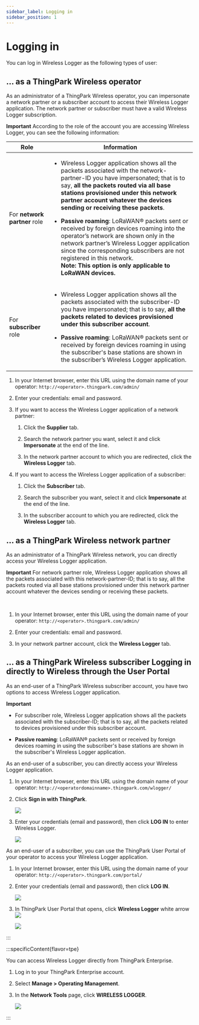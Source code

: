```yaml
---
sidebar_label: Logging in
sidebar_position: 1
---
```


# Logging in

You can log in Wireless Logger as the following types of user:

## \... as a ThingPark Wireless operator 

As an administrator of a ThingPark Wireless operator, you can
impersonate a network partner or a subscriber account to access their
Wireless Logger application. The network partner or subscriber must have
a valid Wireless Logger subscription.

**Important** According to the role of the account you are accessing
Wireless Logger, you can see the following information:

<table>
<thead>
<tr>
<th>Role</th>
<th>Information</th>
</tr>
</thead>
<tbody>
<tr>
<td>For <strong>network partner</strong> role</td>
<td><ul>
<li><p>Wireless Logger application shows all the packets associated with
the network-partner-ID you have impersonated; that is to say,
<strong>all the packets routed via all base stations provisioned under
this network partner account whatever the devices sending or receiving
these packets</strong>.</p></li>
<li><p><strong>Passive roaming</strong>: LoRaWAN® packets sent or
received by foreign devices roaming into the operator’s network are
shown only in the network partner’s Wireless Logger application since
the corresponding subscribers are not registered in this
network.<br/>
<strong>Note: This option is only applicable to LoRaWAN devices.</strong></p></li>
</ul></td>
</tr>
<tr>
<td>For <strong>subscriber</strong> role</td>
<td><ul>
<li><p>Wireless Logger application shows all the packets associated with
the subscriber-ID you have impersonated; that is to say, <strong>all the
packets related to devices provisioned under this subscriber
account</strong>.</p></li>
<li><p><strong>Passive roaming</strong>: LoRaWAN® packets sent or
received by foreign devices roaming in using the subscriber's base
stations are shown in the subscriber’s Wireless Logger
application.</p></li>
</ul></td>
</tr>
</tbody>
</table>

1.  In your Internet browser, enter this URL using the domain name of
    your operator: `http://<operator>.thingpark.com/admin/`

2.  Enter your credentials: email and password.

3.  If you want to access the Wireless Logger application of a network
    partner:

    1.  Click the **Supplier** tab.

    2.  Search the network partner you want, select it and click
        **Impersonate**
        at the end of the line.

    3.  In the network partner account to which you are redirected,
        click the **Wireless Logger** tab.

4.  If you want to access the Wireless Logger application of a
    subscriber:

    1.  Click the **Subscriber** tab.

    2.  Search the subscriber you want, select it and click
        **Impersonate**
        at the end of the line.

    3.  In the subscriber account to which you are redirected, click the
        **Wireless Logger** tab.

## \... as a ThingPark Wireless network partner

As an administrator of a ThingPark Wireless network, you can directly
access your Wireless Logger application.

**Important** For network partner role, Wireless Logger application
shows all the packets associated with this network-partner-ID; that is
to say, all the packets routed via all base stations provisioned under
this network partner account whatever the devices sending or receiving
these packets.

 

1.  In your Internet browser, enter this URL using the domain name of
    your operator: `http://<operator>.thingpark.com/admin/`

2.  Enter your credentials: email and password.

3.  In your network partner account, click the **Wireless Logger** tab.

## \... as a ThingPark Wireless subscriber Logging in directly to Wireless through the User Portal 

As an end-user of a ThingPark Wireless subscriber account, you have two options to access Wireless Logger application.

**Important**

- For subscriber role, Wireless Logger application shows all the packets
  associated with the subscriber-ID; that is to say, all the packets
  related to devices provisioned under this subscriber account.

- **Passive roaming**: LoRaWAN® packets sent or received by foreign
  devices roaming in using the subscriber's base stations are shown in
  the subscriber's Wireless Logger application.

As an end-user of a subscriber, you can directly access your Wireless
Logger application.

1.  In your Internet browser, enter this URL using the domain name of
    your operator: `http://<operatordomainname>.thingpark.com/wlogger/`

2.  Click **Sign in with ThingPark**.

    ![](./_images/accessing-wireless-logger.png)

3.  Enter your credentials (email and password), then click **LOG IN**
    to enter Wireless Logger.

    ![](./_images/accessing-wireless-logger-1.png)

As an end-user of a subscriber, you can use the ThingPark User Portal of
your operator to access your Wireless Logger application.

1.  In your Internet browser, enter this URL using the domain name of
    your operator: `http://<operator>.thingpark.com/portal/`

2.  Enter your credentials (email and password), then click **LOG IN**.

    ![](./_images/logging-in-through-the-user.png)

3.  In ThingPark User Portal that opens, click **Wireless Logger** white
    arrow
    ![](./_images/logging-in-through-the-user-1.png)

    ![](./_images/logging-in-through-the-user-2.png)

:::

:::specificContent{flavor=tpe}

You can access Wireless Logger directly from ThingPark Enterprise.

1.  Log in to your ThingPark Enterprise account.

2.  Select **Manage \> Operating Management**.

3.  In the **Network Tools** page, click **WIRELESS LOGGER**.

    ![](./_images/accessing-wireless-logger-tpe.png)

:::
